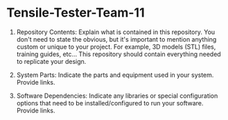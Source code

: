 # Tensile-Tester-Team-11

1. Repository Contents: Explain what is contained in this repository. You don't need to state the obvious, but it's
important to mention anything custom or unique to your project. For example, 3D models (STL) files, training
guides, etc... This repository should contain everything needed to replicate your design.


2. System Parts: Indicate the parts and equipment used in your system. Provide links.


3. Software Dependencies: Indicate any libraries or special configuration options that need to be
installed/configured to run your software. Provide links.
